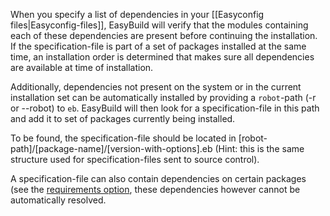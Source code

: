 When you specify a list of dependencies in your [[Easyconfig files|Easyconfig-files]], EasyBuild will verify that the modules containing each of these dependencies are present before continuing the installation. If the specification-file is part of a set of packages installed at the same time, an installation order is determined that makes sure all dependencies are available at time of installation.

Additionally, dependencies not present on the system or in the current installation set can be automatically installed by providing a `robot`-path (-r or --robot) to `eb`. EasyBuild will then look for a specification-file in this path and add it to set of packages currently being installed.

To be found, the specification-file should be located in [robot-path]/[package-name]/[version-with-options].eb (Hint: this is the same structure used for specification-files sent to source control).

A specification-file can also contain dependencies on certain packages (see the [requirements option](Easyconfig-files#Dependencies), these dependencies however cannot be automatically resolved.
